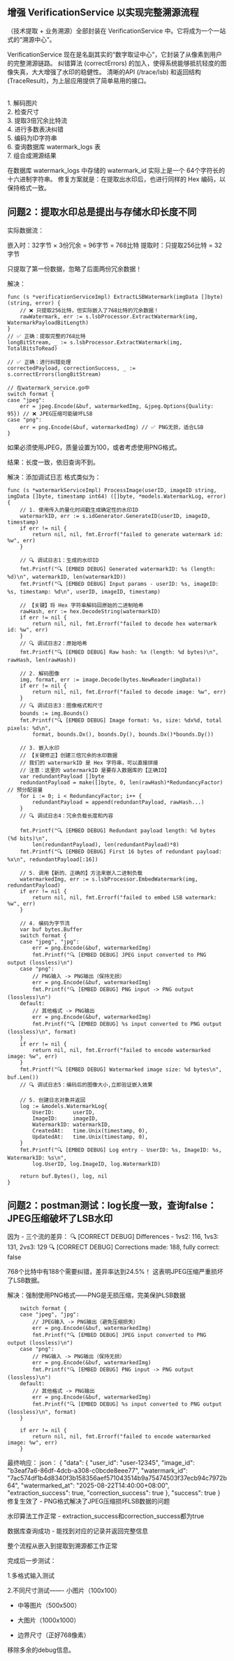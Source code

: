 ## 增强 VerificationService 以实现完整溯源流程

（技术提取 + 业务溯源）全部封装在 VerificationService 中。它将成为一个一站式的“溯源中心”。

VerificationService 现在是名副其实的“数字取证中心”，它封装了从像素到用户的完整溯源链路。
纠错算法 (correctErrors) 的加入，使得系统能够抵抗轻度的图像失真，大大增强了水印的稳健性。
清晰的API (/trace/lsb) 和返回结构 (TraceResult)，为上层应用提供了简单易用的接口。

<br>1. 解码图片<br>2. 检查尺寸<br>3. 提取3倍冗余比特流<br>4. 进行多数表决纠错<br>5. 编码为ID字符串<br>6. 查询数据库 watermark_logs 表<br>7. 组合成溯源结果

在数据库 watermark_logs 中存储的 watermark_id 实际上是一个 64个字符长的十六进制字符串。
修复方案就是：在提取出水印后，也进行同样的 Hex 编码，以保持格式一致。


## 问题2：提取水印总是提出与存储水印长度不同
实际数据流：

嵌入时：32字节 × 3份冗余 = 96字节 = 768比特
提取时：只提取256比特 = 32字节

只提取了第一份数据，忽略了后面两份冗余数据！

解决：
```
func (s *verificationServiceImpl) ExtractLSBWatermark(imgData []byte) (string, error) {
	// ❌ 只提取256比特，但实际嵌入了768比特的冗余数据！
	rawWatermark, err := s.lsbProcessor.ExtractWatermark(img, WatermarkPayloadBitLength)
}
// ✅ 正确：提取完整的768比特
longBitStream, _ := s.lsbProcessor.ExtractWatermark(img, TotalBitsToRead)

// ✅ 正确：进行纠错处理
correctedPayload, correctionSuccess, _ := s.correctErrors(longBitStream)
```
```
// 在watermark_service.go中
switch format {
case "jpeg":
    err = jpeg.Encode(&buf, watermarkedImg, &jpeg.Options{Quality: 95}) // ❌ JPEG压缩可能破坏LSB
case "png":
    err = png.Encode(&buf, watermarkedImg) // ✅ PNG无损，适合LSB
}
```
如果必须使用JPEG，质量设置为100，或者考虑使用PNG格式。

结果：长度一致，依旧查询不到。

解决：添加调试日志
格式类似为：
```
func (s *watermarkServiceImpl) ProcessImage(userID, imageID string, imgData []byte, timestamp int64) ([]byte, *models.WatermarkLog, error) {
	// 1. 使用传入的量化时间戳生成确定性的水印ID
	watermarkID, err := s.idGenerator.GenerateID(userID, imageID, timestamp)
	if err != nil {
		return nil, nil, fmt.Errorf("failed to generate watermark id: %w", err)
	}

	// 🔍 调试日志1：生成的水印ID
	fmt.Printf("🔍 [EMBED DEBUG] Generated watermarkID: %s (length: %d)\n", watermarkID, len(watermarkID))
	fmt.Printf("🔍 [EMBED DEBUG] Input params - userID: %s, imageID: %s, timestamp: %d\n", userID, imageID, timestamp)

	// 【关键】将 Hex 字符串解码回原始的二进制哈希
	rawHash, err := hex.DecodeString(watermarkID)
	if err != nil {
		return nil, nil, fmt.Errorf("failed to decode hex watermark id: %w", err)
	}
	// 🔍 调试日志2：原始哈希
	fmt.Printf("🔍 [EMBED DEBUG] Raw hash: %x (length: %d bytes)\n", rawHash, len(rawHash))

	// 2. 解码图像
	img, format, err := image.Decode(bytes.NewReader(imgData))
	if err != nil {
		return nil, nil, fmt.Errorf("failed to decode image: %w", err)
	}
	// 🔍 调试日志3：图像格式和尺寸
	bounds := img.Bounds()
	fmt.Printf("🔍 [EMBED DEBUG] Image format: %s, size: %dx%d, total pixels: %d\n",
		format, bounds.Dx(), bounds.Dy(), bounds.Dx()*bounds.Dy())

	// 3. 嵌入水印
	// 【关键修正】创建三倍冗余的水印数据
	// 我们的 watermarkID 是 Hex 字符串，可以直接拼接
	// 注意：这里的 watermarkID 是要存入数据库的【正确ID】
	var redundantPayload []byte
	redundantPayload = make([]byte, 0, len(rawHash)*RedundancyFactor) // 预分配容量
	for i := 0; i < RedundancyFactor; i++ {
		redundantPayload = append(redundantPayload, rawHash...)
	}
	// 🔍 调试日志4：冗余负载长度和内容

	fmt.Printf("🔍 [EMBED DEBUG] Redundant payload length: %d bytes (%d bits)\n",
		len(redundantPayload), len(redundantPayload)*8)
	fmt.Printf("🔍 [EMBED DEBUG] First 16 bytes of redundant payload: %x\n", redundantPayload[:16])

	// 5. 调用【新的、正确的】方法来嵌入二进制负载
	watermarkedImg, err := s.lsbProcessor.EmbedWatermark(img, redundantPayload)
	if err != nil {
		return nil, nil, fmt.Errorf("failed to embed LSB watermark: %w", err)
	}

	// 4. 编码为字节流
	var buf bytes.Buffer
	switch format {
	case "jpeg", "jpg":
		err = png.Encode(&buf, watermarkedImg)
		fmt.Printf("🔍 [EMBED DEBUG] JPEG input converted to PNG output (lossless)\n")
	case "png":
		// PNG输入 -> PNG输出（保持无损）
		err = png.Encode(&buf, watermarkedImg)
		fmt.Printf("🔍 [EMBED DEBUG] PNG input -> PNG output (lossless)\n")
	default:
		// 其他格式 -> PNG输出
		err = png.Encode(&buf, watermarkedImg)
		fmt.Printf("🔍 [EMBED DEBUG] %s input converted to PNG output (lossless)\n", format)
	}
	if err != nil {
		return nil, nil, fmt.Errorf("failed to encode watermarked image: %w", err)
	}
	fmt.Printf("🔍 [EMBED DEBUG] Watermarked image size: %d bytes\n", buf.Len())
	// 🔍 调试日志5：编码后的图像大小,立即验证嵌入效果

	// 5. 创建日志对象并返回
	log := &models.WatermarkLog{
		UserID:      userID,
		ImageID:     imageID,
		WatermarkID: watermarkID,
		CreatedAt:   time.Unix(timestamp, 0),
		UpdatedAt:   time.Unix(timestamp, 0),
	}
	fmt.Printf("🔍 [EMBED DEBUG] Log entry - UserID: %s, ImageID: %s, WatermarkID: %s\n",
		log.UserID, log.ImageID, log.WatermarkID)

	return buf.Bytes(), log, nil
}
```
## 问题2：postman测试：log长度一致，查询false：JPEG压缩破坏了LSB水印

因为 - 三个流的差异：
🔍 [CORRECT DEBUG] Differences - 1vs2: 116, 1vs3: 131, 2vs3: 129
🔍 [CORRECT DEBUG] Corrections made: 188, fully correct: false

768个比特中有188个需要纠错，差异率达到24.5%！ 这表明JPEG压缩严重损坏了LSB数据。

解决：强制使用PNG格式——PNG是无损压缩，完美保护LSB数据
```
	switch format {
	case "jpeg", "jpg":
		// JPEG输入 -> PNG输出（避免压缩损失）
		err = png.Encode(&buf, watermarkedImg)
		fmt.Printf("🔍 [EMBED DEBUG] JPEG input converted to PNG output (lossless)\n")
	case "png":
		// PNG输入 -> PNG输出（保持无损）
		err = png.Encode(&buf, watermarkedImg)
		fmt.Printf("🔍 [EMBED DEBUG] PNG input -> PNG output (lossless)\n")
	default:
		// 其他格式 -> PNG输出
		err = png.Encode(&buf, watermarkedImg)
		fmt.Printf("🔍 [EMBED DEBUG] %s input converted to PNG output (lossless)\n", format)
	}
	
	if err != nil {
		return nil, nil, fmt.Errorf("failed to encode watermarked image: %w", err)
	}
```
最终响应：
json：
{
    "data": {
        "user_id": "user-12345",
        "image_id": "b3eaf7a6-86df-4dcb-a308-c0bcde8eee77",
        "watermark_id": "7ac574df1b4d8340f3b158356aef571043514b9a75474503f37ecb94c7972b64",
        "watermarked_at": "2025-08-22T14:40:00+08:00",
        "extraction_success": true,
        "correction_success": true
    },
    "success": true
}
修复生效了 - PNG格式解决了JPEG压缩损坏LSB数据的问题

水印算法工作正常 - extraction_success和correction_success都为true

数据库查询成功 - 能找到对应的记录并返回完整信息

整个流程从嵌入到提取到溯源都工作正常

完成后一步测试：

1.多格式输入测试

2.不同尺寸测试——- 小图片（100x100）

- 中等图片（500x500）

- 大图片（1000x1000）

- 边界尺寸（正好768像素）

移除多余的debug信息。
